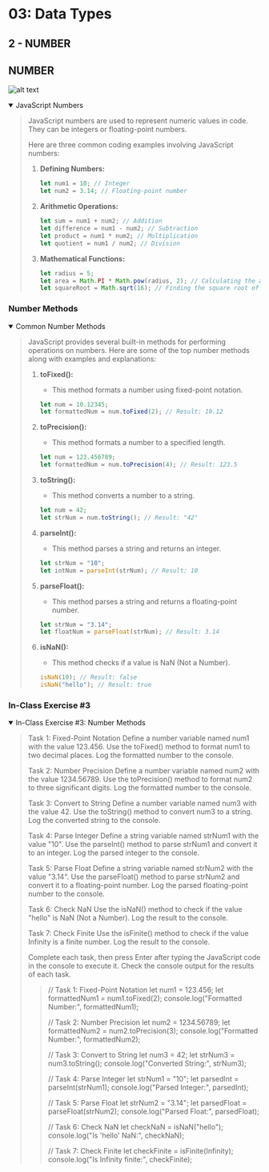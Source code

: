 # 03: Data Types
## 2 - NUMBER
## NUMBER 
![alt text](https://as2.ftcdn.net/v2/jpg/03/15/11/81/1000_F_315118105_ld6nWZl5CXLyv5rIEHuPNtVjXFcJCfXn.jpg)
<details open>
<summary>JavaScript Numbers</summary>

> JavaScript numbers are used to represent numeric values in code. They can be integers or floating-point numbers.
>
> Here are three common coding examples involving JavaScript numbers:
>
> 1. **Defining Numbers:**
>    ```javascript
>    let num1 = 10; // Integer
>    let num2 = 3.14; // Floating-point number
>    ```
>
> 2. **Arithmetic Operations:**
>    ```javascript
>    let sum = num1 + num2; // Addition
>    let difference = num1 - num2; // Subtraction
>    let product = num1 * num2; // Multiplication
>    let quotient = num1 / num2; // Division
>    ```
>
> 3. **Mathematical Functions:**
>    ```javascript
>    let radius = 5;
>    let area = Math.PI * Math.pow(radius, 2); // Calculating the area of a circle
>    let squareRoot = Math.sqrt(16); // Finding the square root of a number
>    ```

</details>


### Number Methods
<details open>
<summary>Common Number Methods</summary>

> JavaScript provides several built-in methods for performing operations on numbers. Here are some of the top number methods along with examples and explanations:
>
> 1. **toFixed():**
>    - This method formats a number using fixed-point notation.
>    ```javascript
>    let num = 10.12345;
>    let formattedNum = num.toFixed(2); // Result: 10.12
>    ```
>
> 2. **toPrecision():**
>    - This method formats a number to a specified length.
>    ```javascript
>    let num = 123.456789;
>    let formattedNum = num.toPrecision(4); // Result: 123.5
>    ```
>
> 3. **toString():**
>    - This method converts a number to a string.
>    ```javascript
>    let num = 42;
>    let strNum = num.toString(); // Result: "42"
>    ```
>
> 4. **parseInt():**
>    - This method parses a string and returns an integer.
>    ```javascript
>    let strNum = "10";
>    let intNum = parseInt(strNum); // Result: 10
>    ```
>
> 5. **parseFloat():**
>    - This method parses a string and returns a floating-point number.
>    ```javascript
>    let strNum = "3.14";
>    let floatNum = parseFloat(strNum); // Result: 3.14
>    ```
>
> 6. **isNaN():**
>    - This method checks if a value is NaN (Not a Number).
>    ```javascript
>    isNaN(10); // Result: false
>    isNaN("hello"); // Result: true
>    ```
>

</details>


### In-Class Exercise #3
<details open>
<summary>In-Class Exercise #3: Number Methods</summary>

> Task 1: Fixed-Point Notation
> Define a number variable named num1 with the value 123.456.
> Use the toFixed() method to format num1 to two decimal places.
> Log the formatted number to the console.
>
> Task 2: Number Precision
> Define a number variable named num2 with the value 1234.56789.
> Use the toPrecision() method to format num2 to three significant digits.
> Log the formatted number to the console.
>
> Task 3: Convert to String
> Define a number variable named num3 with the value 42.
> Use the toString() method to convert num3 to a string.
> Log the converted string to the console.
>
> Task 4: Parse Integer
> Define a string variable named strNum1 with the value "10".
> Use the parseInt() method to parse strNum1 and convert it to an integer.
> Log the parsed integer to the console.
>
> Task 5: Parse Float
> Define a string variable named strNum2 with the value "3.14".
> Use the parseFloat() method to parse strNum2 and convert it to a floating-point number.
> Log the parsed floating-point number to the console.
>
> Task 6: Check NaN
> Use the isNaN() method to check if the value "hello" is NaN (Not a Number).
> Log the result to the console.
>
> Task 7: Check Finite
> Use the isFinite() method to check if the value Infinity is a finite number.
> Log the result to the console.
>
> Complete each task, then press Enter after typing the JavaScript code in the console to execute it. Check the console output for the results of each task.
>
> > // Task 1: Fixed-Point Notation
> > let num1 = 123.456;
> > let formattedNum1 = num1.toFixed(2);
> > console.log("Formatted Number:", formattedNum1);
> >
> > // Task 2: Number Precision
> > let num2 = 1234.56789;
> > let formattedNum2 = num2.toPrecision(3);
> > console.log("Formatted Number:", formattedNum2);
> >
> > // Task 3: Convert to String
> > let num3 = 42;
> > let strNum3 = num3.toString();
> > console.log("Converted String:", strNum3);
> >
> > // Task 4: Parse Integer
> > let strNum1 = "10";
> > let parsedInt = parseInt(strNum1);
> > console.log("Parsed Integer:", parsedInt);
> >
> > // Task 5: Parse Float
> > let strNum2 = "3.14";
> > let parsedFloat = parseFloat(strNum2);
> > console.log("Parsed Float:", parsedFloat);
> >
> > // Task 6: Check NaN
> > let checkNaN = isNaN("hello");
> > console.log("Is 'hello' NaN:", checkNaN);
> >
> > // Task 7: Check Finite
> > let checkFinite = isFinite(Infinity);
> > console.log("Is Infinity finite:", checkFinite);

</details>
